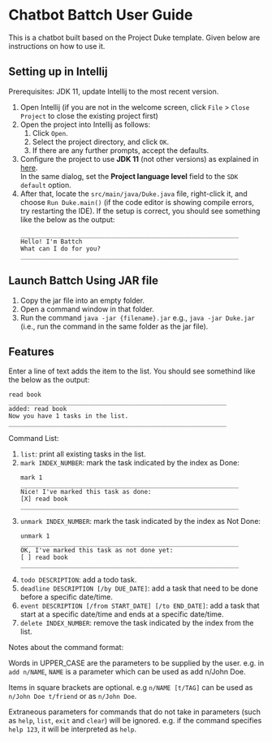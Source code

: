 # Chatbot Battch User Guide

This is a chatbot built based on the Project Duke template. Given below are instructions on how to use it.

## Setting up in Intellij

Prerequisites: JDK 11, update Intellij to the most recent version.

1. Open Intellij (if you are not in the welcome screen, click `File` > `Close Project` to close the existing project first)
1. Open the project into Intellij as follows:
    1. Click `Open`.
    1. Select the project directory, and click `OK`.
    1. If there are any further prompts, accept the defaults.
1. Configure the project to use **JDK 11** (not other versions) as explained in [here](https://www.jetbrains.com/help/idea/sdk.html#set-up-jdk).<br>
   In the same dialog, set the **Project language level** field to the `SDK default` option.
3. After that, locate the `src/main/java/Duke.java` file, right-click it, and choose `Run Duke.main()` (if the code editor is showing compile errors, try restarting the IDE). If the setup is correct, you should see something like the below as the output:
   ```
   ____________________________________________________________
   Hello! I'm Battch
   What can I do for you?
   ____________________________________________________________
   ```

## Launch Battch Using JAR file

1. Copy the jar file into an empty folder.
2. Open a command window in that folder.
3. Run the command `java -jar {filename}.jar` e.g., `java -jar Duke.jar` (i.e., run the command in the same folder as the jar file).

## Features

Enter a line of text adds the item to the list. You should see somethind like the below as the output:
```
read book
____________________________________________________________
added: read book
Now you have 1 tasks in the list.
____________________________________________________________
```

Command List:
1. `list`: print all existing tasks in the list.
2. `mark INDEX_NUMBER`: mark the task indicated by the index as Done:
   ```
   mark 1
   ____________________________________________________________
   Nice! I've marked this task as done:
   [X] read book
   ____________________________________________________________
   ```
3. `unmark INDEX_NUMBER`: mark the task indicated by the index as Not Done:
   ```
   unmark 1
   ____________________________________________________________
   OK, I've marked this task as not done yet:
   [ ] read book
   ____________________________________________________________
   ```
4. `todo DESCRIPTION`: add a todo task.
5. `deadline DESCRIPTION [/by DUE_DATE]`: add a task that need to be done before a specific date/time.
6. `event DESCRIPTION [/from START_DATE] [/to END_DATE]`: add a task that start at a specific date/time and ends at a specific date/time.
7. `delete INDEX_NUMBER`: remove the task indicated by the index from the list.

Notes about the command format:

Words in UPPER_CASE are the parameters to be supplied by the user.
e.g. in `add n/NAME`, `NAME` is a parameter which can be used as add n/John Doe.

Items in square brackets are optional.
e.g `n/NAME [t/TAG]` can be used as `n/John Doe t/friend` or as `n/John Doe`.

Extraneous parameters for commands that do not take in parameters (such as `help`, `list`, `exit` and `clear`) will be ignored.
e.g. if the command specifies `help 123`, it will be interpreted as `help`.
